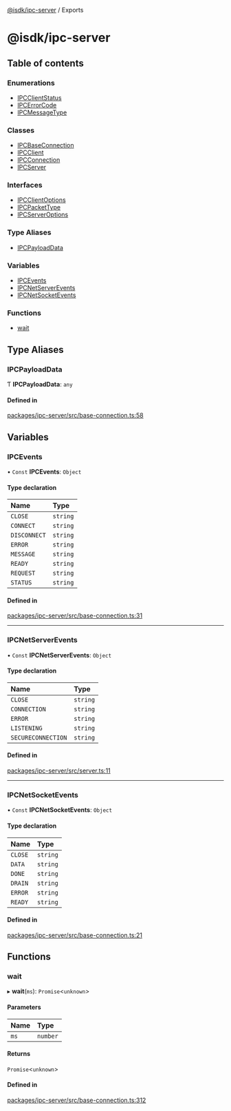 [@isdk/ipc-server](README.md) / Exports

# @isdk/ipc-server

## Table of contents

### Enumerations

- [IPCClientStatus](enums/IPCClientStatus.md)
- [IPCErrorCode](enums/IPCErrorCode.md)
- [IPCMessageType](enums/IPCMessageType.md)

### Classes

- [IPCBaseConnection](classes/IPCBaseConnection.md)
- [IPCClient](classes/IPCClient.md)
- [IPCConnection](classes/IPCConnection.md)
- [IPCServer](classes/IPCServer.md)

### Interfaces

- [IPCClientOptions](interfaces/IPCClientOptions.md)
- [IPCPacketType](interfaces/IPCPacketType.md)
- [IPCServerOptions](interfaces/IPCServerOptions.md)

### Type Aliases

- [IPCPayloadData](modules.md#ipcpayloaddata)

### Variables

- [IPCEvents](modules.md#ipcevents)
- [IPCNetServerEvents](modules.md#ipcnetserverevents)
- [IPCNetSocketEvents](modules.md#ipcnetsocketevents)

### Functions

- [wait](modules.md#wait)

## Type Aliases

### IPCPayloadData

Ƭ **IPCPayloadData**: `any`

#### Defined in

[packages/ipc-server/src/base-connection.ts:58](https://github.com/isdk/ipc-server.js/blob/971a7e3efc364df18f5e69b654e06f26ac4a972c/src/base-connection.ts#L58)

## Variables

### IPCEvents

• `Const` **IPCEvents**: `Object`

#### Type declaration

| Name | Type |
| :------ | :------ |
| `CLOSE` | `string` |
| `CONNECT` | `string` |
| `DISCONNECT` | `string` |
| `ERROR` | `string` |
| `MESSAGE` | `string` |
| `READY` | `string` |
| `REQUEST` | `string` |
| `STATUS` | `string` |

#### Defined in

[packages/ipc-server/src/base-connection.ts:31](https://github.com/isdk/ipc-server.js/blob/971a7e3efc364df18f5e69b654e06f26ac4a972c/src/base-connection.ts#L31)

___

### IPCNetServerEvents

• `Const` **IPCNetServerEvents**: `Object`

#### Type declaration

| Name | Type |
| :------ | :------ |
| `CLOSE` | `string` |
| `CONNECTION` | `string` |
| `ERROR` | `string` |
| `LISTENING` | `string` |
| `SECURECONNECTION` | `string` |

#### Defined in

[packages/ipc-server/src/server.ts:11](https://github.com/isdk/ipc-server.js/blob/971a7e3efc364df18f5e69b654e06f26ac4a972c/src/server.ts#L11)

___

### IPCNetSocketEvents

• `Const` **IPCNetSocketEvents**: `Object`

#### Type declaration

| Name | Type |
| :------ | :------ |
| `CLOSE` | `string` |
| `DATA` | `string` |
| `DONE` | `string` |
| `DRAIN` | `string` |
| `ERROR` | `string` |
| `READY` | `string` |

#### Defined in

[packages/ipc-server/src/base-connection.ts:21](https://github.com/isdk/ipc-server.js/blob/971a7e3efc364df18f5e69b654e06f26ac4a972c/src/base-connection.ts#L21)

## Functions

### wait

▸ **wait**(`ms`): `Promise`\<`unknown`\>

#### Parameters

| Name | Type |
| :------ | :------ |
| `ms` | `number` |

#### Returns

`Promise`\<`unknown`\>

#### Defined in

[packages/ipc-server/src/base-connection.ts:312](https://github.com/isdk/ipc-server.js/blob/971a7e3efc364df18f5e69b654e06f26ac4a972c/src/base-connection.ts#L312)
